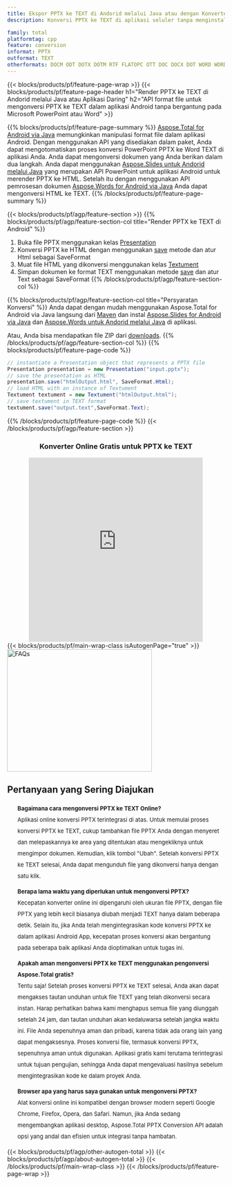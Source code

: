 ```yaml
---
title: Ekspor PPTX ke TEXT di Andorid melalui Java atau dengan Konverter Online gratis
description: Konversi PPTX ke TEXT di aplikasi seluler tanpa menginstal perangkat lunak apa pun atau daring. Uji konverter online PPTX ke TEXT gratis dengan cepat sebelum mengintegrasikan kode.

family: total
platformtag: cpp
feature: conversion
informat: PPTX
outformat: TEXT
otherformats: DOCM ODT DOTX DOTM RTF FLATOPC OTT DOC DOCX DOT WORD WORDML
---
```

{{< blocks/products/pf/feature-page-wrap >}}
{{< blocks/products/pf/feature-page-header h1="Render PPTX ke TEXT di Andorid melalui Java atau Aplikasi Daring" h2="API format file untuk mengonversi PPTX ke TEXT dalam aplikasi Android tanpa bergantung pada Microsoft PowerPoint atau Word" >}}

{{% blocks/products/pf/feature-page-summary %}}
[Aspose.Total for Android via Java](https://products.aspose.com/total/android-java/) memungkinkan manipulasi format file dalam aplikasi Android. Dengan menggunakan API yang disediakan dalam paket, Anda dapat mengotomatiskan proses konversi PowerPoint PPTX ke Word TEXT di aplikasi Anda.
Anda dapat mengonversi dokumen yang Anda berikan dalam dua langkah. Anda dapat menggunakan [Aspose.Slides untuk Andorid melalui Java](https://products.aspose.com/slides/android-java/) yang merupakan API PowerPoint untuk aplikasi Android untuk merender PPTX ke HTML. Setelah itu dengan menggunakan API pemrosesan dokumen [Aspose.Words for Android via Java](https://products.aspose.com/words/android-java/) Anda dapat mengonversi HTML ke TEXT. 
{{% /blocks/products/pf/feature-page-summary  %}}

{{< blocks/products/pf/agp/feature-section >}}
{{% blocks/products/pf/agp/feature-section-col title="Render PPTX ke TEXT di Android" %}}
1. Buka file PPTX menggunakan kelas [Presentation](https://reference.aspose.com/slides/java/com.aspose.slides/Presentation)
2. Konversi PPTX ke HTML dengan menggunakan [save](https://reference.aspose.com/slides/java/com.aspose.slides/Presentation#save-java.lang.String-int-com.aspose.slides.ISaveOptions-) metode dan atur Html sebagai SaveFormat
3. Muat file HTML yang dikonversi menggunakan kelas [Textument](https://reference.aspose.com/words/java/com.aspose.words/Textument)
4. Simpan dokumen ke format TEXT menggunakan metode [save](https://reference.aspose.com/words/java/com.aspose.words/Textument#save(java.lang.String,int)) dan atur Text sebagai SaveFormat
{{% /blocks/products/pf/agp/feature-section-col %}}

{{% blocks/products/pf/agp/feature-section-col title="Persyaratan Konversi" %}}
Anda dapat dengan mudah menggunakan Aspose.Total for Android via Java langsung dari [Maven](https://releases.aspose.com/total/java/) dan instal [Aspose.Slides for Android via Java](https://texts.aspose.com/slides/androidjava/install-aspose-slides-for-android-via-java/) dan [Aspose.Words untuk Andorid melalui Java](https://texts.aspose.com/words/java/install-aspose-words-for-android-via-java/#install-asposewords-for-android-via-Java-from-maven-repository) di aplikasi.

Atau, Anda bisa mendapatkan file ZIP dari [downloads](https://releases.aspose.com/total/androidjava).
{{% /blocks/products/pf/agp/feature-section-col %}}
{{% blocks/products/pf/feature-page-code %}}
```cs
// instantiate a Presentation object that represents a PPTX file
Presentation presentation = new Presentation("input.pptx");
// save the presentation as HTML
presentation.save("htmlOutput.html", SaveFormat.Html);
// load HTML with an instance of Textument
Textument textument = new Textument("htmlOutput.html");
// save textument in TEXT format
textument.save("output.text",SaveFormat.Text);   
```

{{% /blocks/products/pf/feature-page-code %}}
{{< /blocks/products/pf/agp/feature-section >}}

<div class="container-fluid agp-content bg-white aboutfile box-1 vh100 section nopbtm">
<div class=container>
<div class=row>
<div class="demobox tc col-md-12 padding-0" align="center">

<h3>Konverter Online Gratis untuk PPTX ke TEXT</h3>

<iframe title="Alat Konversi pptx ke text Gratis" style="border: none; height: 426px;" scrolling="no" src="https://total-conversion-app-65z5r2lp.qa.k8s.dynabic.com/?to=text&from=pptx" id="child-iframe" width="80%"></iframe>

</div></div>
</div></div>
{{< blocks/products/pf/main-wrap-class isAutogenPage="true" >}}
<style>.howtolist li{margin-right: 0!important;line-height: 26px;position: relative;margin-bottom: 10px;font-size: 13px;list-style-type: none;}</style>
<div class="col-md-12 tl bg-gray-dark howtolist section">
  <a class="anchor" name="faqpage"></a>
  <div class="container tl dflex" itemscope="" itemtype="https://schema.org/FAQPage">
      <div class="col-md-4 howtosectiongfx">
          <img class="social-panel-hide-on-mobile" src="https://www.groupdocs.cloud/templates/brand/images/groupdocs/conversion/groupdocs_conversion-brand.png" alt="FAQs" width="335" height="283">
      </div>
      <div class="howtosection col-md-8">
          <div>
              <h2>Pertanyaan yang Sering Diajukan</h2>
              <ul>
                  <li itemscope="" itemprop="mainEntity" itemtype="https://schema.org/Question">
                      <div>
                          <span itemprop="name"><b>Bagaimana cara mengonversi PPTX ke TEXT Online?</b></span>
                      </div>
                      <div itemscope="" itemprop="acceptedAnswer" itemtype="https://schema.org/Answer">
                          <span itemprop="text">Aplikasi online konversi PPTX terintegrasi di atas. Untuk memulai proses konversi PPTX ke TEXT, cukup tambahkan file PPTX Anda dengan menyeret dan melepaskannya ke area yang ditentukan atau mengekliknya untuk mengimpor dokumen. Kemudian, klik tombol "Ubah". Setelah konversi PPTX ke TEXT selesai, Anda dapat mengunduh file yang dikonversi hanya dengan satu klik.</span>
                      </div>
                  </li>
                  <li itemscope="" itemprop="mainEntity" itemtype="https://schema.org/Question">
                      <div>
                          <span itemprop="name"><b>Berapa lama waktu yang diperlukan untuk mengonversi PPTX?</b></span>
                      </div>
                      <div itemscope="" itemprop="acceptedAnswer" itemtype="https://schema.org/Answer">
                          <span itemprop="text">Kecepatan konverter online ini dipengaruhi oleh ukuran file PPTX, dengan file PPTX yang lebih kecil biasanya diubah menjadi TEXT hanya dalam beberapa detik. Selain itu, jika Anda telah mengintegrasikan kode konversi PPTX ke dalam aplikasi Android App, kecepatan proses konversi akan bergantung pada seberapa baik aplikasi Anda dioptimalkan untuk tugas ini.</span>
                      </div>
                  </li>
                  <li itemscope="" itemprop="mainEntity" itemtype="https://schema.org/Question">
                      <div>
                          <span itemprop="name"><b>Apakah aman mengonversi PPTX ke TEXT menggunakan pengonversi Aspose.Total gratis?</b></span>
                      </div>
                      <div itemscope="" itemprop="acceptedAnswer" itemtype="https://schema.org/Answer">
                          <span itemprop="text">Tentu saja! Setelah proses konversi PPTX ke TEXT selesai, Anda akan dapat mengakses tautan unduhan untuk file TEXT yang telah dikonversi secara instan. Harap perhatikan bahwa kami menghapus semua file yang diunggah setelah 24 jam, dan tautan unduhan akan kedaluwarsa setelah jangka waktu ini. File Anda sepenuhnya aman dan pribadi, karena tidak ada orang lain yang dapat mengaksesnya. Proses konversi file, termasuk konversi PPTX, sepenuhnya aman untuk digunakan. Aplikasi gratis kami terutama terintegrasi untuk tujuan pengujian, sehingga Anda dapat mengevaluasi hasilnya sebelum mengintegrasikan kode ke dalam proyek Anda.</span>
                      </div>
                  </li>                 
                  <li itemscope="" itemprop="mainEntity" itemtype="https://schema.org/Question">
                      <div>
                          <span itemprop="name"><b>Browser apa yang harus saya gunakan untuk mengonversi PPTX?</b></span>
                      </div>
                      <div itemscope="" itemprop="acceptedAnswer" itemtype="https://schema.org/Answer">
                          <span itemprop="text">Alat konversi online ini kompatibel dengan browser modern seperti Google Chrome, Firefox, Opera, dan Safari. Namun, jika Anda sedang mengembangkan aplikasi desktop, Aspose.Total PPTX Conversion API adalah opsi yang andal dan efisien untuk integrasi tanpa hambatan.</span>
                      </div>
                  </li>
              </ul>
          </div>
      </div>
  </div>
{{< blocks/products/pf/agp/other-autogen-total >}}
{{< blocks/products/pf/agp/about-autogen-total >}}
{{< /blocks/products/pf/main-wrap-class >}}
{{< /blocks/products/pf/feature-page-wrap >}}